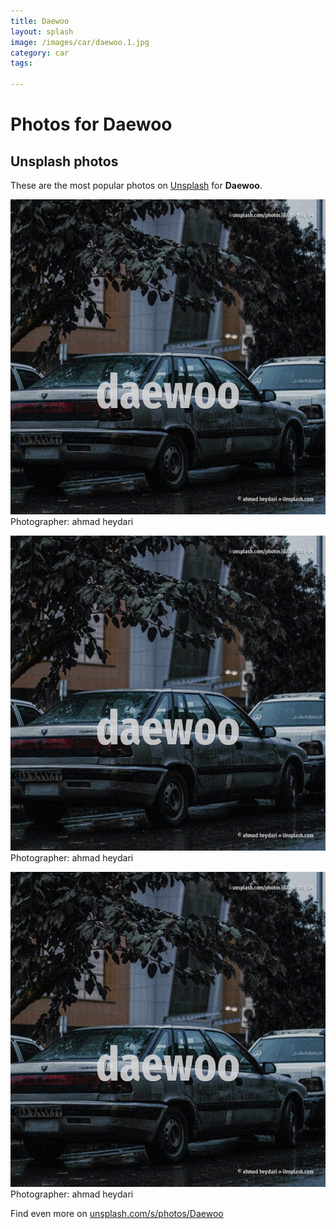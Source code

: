```yaml
---
title: Daewoo
layout: splash
image: /images/car/daewoo.1.jpg
category: car
tags:

---
```

# Photos for Daewoo
 
## Unsplash photos
These are the most popular photos on [Unsplash](https://unsplash.com) for **Daewoo**.
 
![Daewoo](/images/car/daewoo.1.jpg)
Photographer:  ahmad heydari
 
![Daewoo](/images/car/daewoo.2.jpg)
Photographer:  ahmad heydari
 
![Daewoo](/images/car/daewoo.3.jpg)
Photographer:  ahmad heydari
 
Find even more on [unsplash.com/s/photos/Daewoo](https://unsplash.com/s/photos/Daewoo)
 
